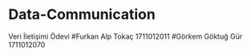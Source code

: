 # Data-Communication
 Veri İletişimi Ödevi
#Furkan Alp Tokaç 1711012011
#Görkem Göktuğ Gür 1711012070
